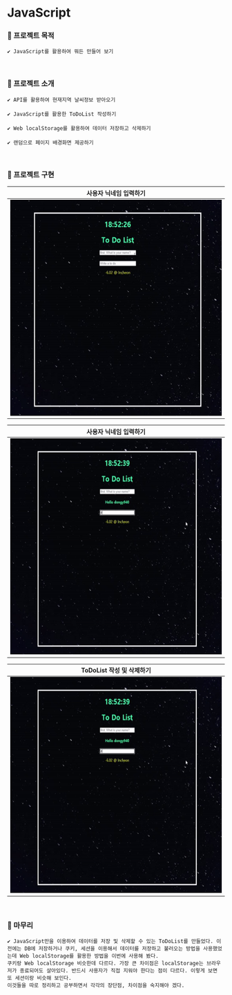 # JavaScript
### 🔘 프로젝트 목적
    ✔ JavaScript를 활용하여 뭐든 만들어 보기
</br>

### 🔘 프로젝트 소개
    ✔ API를 활용하여 현재지역 날씨정보 받아오기

    ✔ JavaScript를 활용한 ToDoList 작성하기

    ✔ Web localStorage를 활용하여 데이터 저장하고 삭제하기

    ✔ 랜덤으로 페이지 배경화면 제공하기
</br>

### 🔘 프로젝트 구현

|사용자 닉네임 입력하기|
|:-----:|
|<img src="https://raw.githubusercontent.com/dongy094/Basic_js/master/Basic_js/images/writename.gif" height="500" width="550px">

|사용자 닉네임 입력하기|
|:-----:|
|<img src="https://raw.githubusercontent.com/dongy094/Basic_js/master/Basic_js/images/writetodo.gif" height="500" width="550px">


|ToDoList 작성 및 삭제하기|
|:-----:|
|<img src="https://raw.githubusercontent.com/dongy094/Basic_js/master/Basic_js/images/writetodo.gif" height="500" width="550px">|
</br>

### 🔘 마무리
    ✔ JavaScript만을 이용하여 데이터를 저장 및 삭제할 수 있는 ToDoList를 만들었다. 이전에는 DB에 저장하거나 쿠키, 세션을 이용해서 데이터를 저장하고 불러오는 방법을 사용했었는데 Web localStorage를 활용한 방법을 이번에 사용해 봤다. 
    쿠키랑 Web localStorage 비슷한데 다르다. 가장 큰 차이점은 localStorage는 브라우저가 종료되어도 살아있다. 반드시 사용자가 직접 지워야 한다는 점이 다르다. 이렇게 보면 또 세션이랑 비슷해 보인다. 
    이것들을 따로 정리하고 공부하면서 각각의 장단점, 차이점을 숙지해야 겠다.
